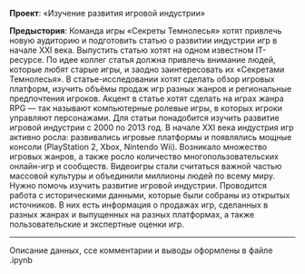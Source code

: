 **Проект**: «Изучение развития игровой индустрии»

**Предыстория**: Команда игры «Секреты Темнолесья» хотят привлечь новую аудиторию и подготовить статью о развитии индустрии игр в начале XXI века. Выпустить статью хотят на одном известном IT-ресурсе. По идее коллег статья должна привлечь внимание людей, которые любят старые игры, и заодно заинтересовать их «Секретами Темнолесья».
В статье-исследовании хотят сделать обзор игровых платформ, изучить объёмы продаж игр разных жанров и региональные предпочтения игроков. Акцент в статье хотят сделать на играх жанра RPG — так называют компьютерные ролевые игры, в которых игроки управляют персонажами.
Для статьи понадобится изучить развитие игровой индустрии с 2000 по 2013 год. В начале XXI века индустрия игр активно росла: развивались игровые платформы и появлялись мощные консоли (PlayStation 2, Xbox, Nintendo Wii). Возникало множество игровых жанров, а также росло количество многопользовательских онлайн-игр и сообществ. Видеоигры стали считаться важной частью массовой культуры и объединили миллионы людей по всему миру.
Нужно помочь изучить развитие игровой индустрии. Проводится работа с историческими данными, которые были собраны из открытых источников. В них есть информация о продажах игр, сделанных в разных жанрах и выпущенных на разных платформах, а также пользовательские и экспертные оценки игр.
___________________
Описание данных, ссе комментарии и выводы оформлены в файле .ipynb
